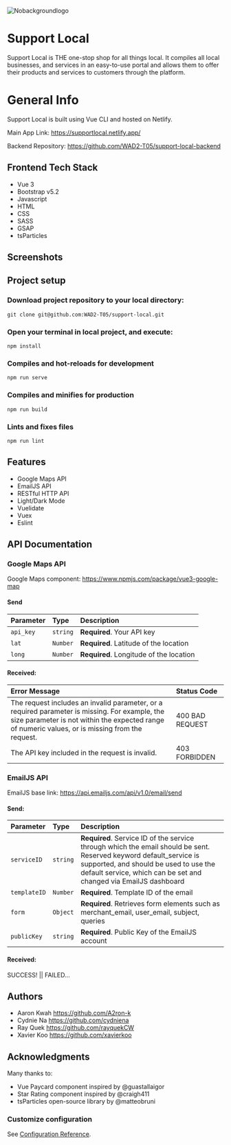 ![Nobackgroundlogo](https://user-images.githubusercontent.com/86020207/200137707-5c6d0b28-968c-4ebb-9bee-a8ad4efe6e16.png)

# Support Local

Support Local is THE one-stop shop for all things local. It compiles all local businesses, and services in an easy-to-use portal and allows them to offer their products and services to customers through the platform.

# General Info
Support Local is built using Vue CLI and hosted on Netlify.

Main App Link: https://supportlocal.netlify.app/

Backend Repository: https://github.com/WAD2-T05/support-local-backend

## Frontend Tech Stack 
* Vue 3
* Bootstrap v5.2
* Javascript
* HTML
* CSS
* SASS
* GSAP
* tsParticles

## Screenshots

## Project setup

### Download project repository to your local directory:
```
git clone git@github.com:WAD2-T05/support-local.git
```

### Open your terminal in local project, and execute:
```
npm install
``` 

### Compiles and hot-reloads for development
```
npm run serve
```

### Compiles and minifies for production
```
npm run build
```

### Lints and fixes files
```
npm run lint
```

## Features
* Google Maps API
* EmailJS API
* RESTful HTTP API
* Light/Dark Mode
* Vuelidate
* Vuex
* Eslint

## API Documentation
### Google Maps API
Google Maps component: https://www.npmjs.com/package/vue3-google-map

#### Send
| Parameter | Type | Description |
| :--- | :--- | :--- |
| `api_key` | `string` | **Required**. Your API key |
| `lat` | `Number` |  **Required**. Latitude of the location |
| `long` | `Number` | **Required**. Longitude of the location |

#### Received:
| Error Message | Status Code | 
| :--- | :--- | 
| The request includes an invalid parameter, or a required parameter is missing. For example, the size parameter is not within the expected range of numeric values, or is missing from the request. | 400 BAD REQUEST |
| The API key included in the request is invalid. | 403 FORBIDDEN |

### EmailJS API
EmailJS base link: https://api.emailjs.com/api/v1.0/email/send 

#### Send:
| Parameter | Type | Description |
| :--- | :--- | :--- |
| `serviceID` | `string` | **Required**. Service ID of the service through which the email should be sent. Reserved keyword default_service is supported, and should be used to use the default service, which can be set and changed via EmailJS dashboard |
| `templateID` | `Number` |  **Required**. 	Template ID of the email |
| `form` | `Object` | **Required**. Retrieves form elements such as merchant_email, user_email, subject, queries |
| `publicKey` | `string` | **Required**. Public Key of the EmailJS account |

#### Received:
SUCCESS! || FAILED…

## Authors
* Aaron Kwah https://github.com/A2ron-k
* Cydnie Na https://github.com/cydniena
* Ray Quek https://github.com/rayquekCW
* Xavier Koo https://github.com/xavierkoo

## Acknowledgments
Many thanks to:
* Vue Paycard component inspired by @guastallaigor
* Star Rating component inspired by @craigh411
* tsParticles open-source library by @matteobruni 

### Customize configuration
See [Configuration Reference](https://cli.vuejs.org/config/).